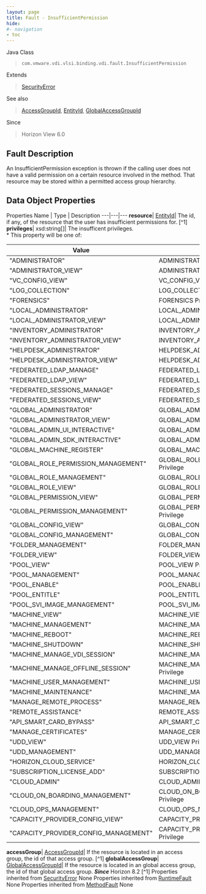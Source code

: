 ```yaml
---
layout: page
title: Fault - InsufficientPermission
hide:
#- navigation
- toc
---
```






Java Class
> `com.vmware.vdi.vlsi.binding.vdi.fault.InsufficientPermission`

Extends
> [SecurityError](vmodl.fault.SecurityError.md)

See also
> [AccessGroupId](vdi.entity.AccessGroupId.md), [EntityId](vdi.EntityId.md), [GlobalAccessGroupId](vdi.entity.GlobalAccessGroupId.md)

Since
> Horizon View 6.0


## Fault Description

An InsufficientPermission exception is thrown if the calling user does not have a valid permission on a certain resource involved in the method. That resource may be stored within a permitted access group hierarchy.

## Data Object Properties
Properties
Name |  Type |  Description
---|---|---
**resource**| [EntityId](vdi.EntityId.md)|  The id, if any, of the resource that the user has insufficient permissions for. [^1]
**privileges**|  xsd:string[]|  The insufficent privileges.<br>* This property will be one of:<br><table><thead><tr><th>Value</th><th>Description</th></tr></thead><tbody><tr><td>"ADMINISTRATOR"</td><td>ADMINISTRATOR Privilege</td></tr><tr><td>"ADMINISTRATOR_VIEW"</td><td>ADMINISTRATOR_VIEW Privilege</td></tr><tr><td>"VC_CONFIG_VIEW"</td><td>VC_CONFIG_VIEW Privilege</td></tr><tr><td>"LOG_COLLECTION"</td><td>LOG_COLLECTION Privilege</td></tr><tr><td>"FORENSICS"</td><td>FORENSICS Privilege</td></tr><tr><td>"LOCAL_ADMINISTRATOR"</td><td>LOCAL_ADMINISTRATOR Privilege</td></tr><tr><td>"LOCAL_ADMINISTRATOR_VIEW"</td><td>LOCAL_ADMINISTRATOR_VIEW Privilege</td></tr><tr><td>"INVENTORY_ADMINISTRATOR"</td><td>INVENTORY_ADMINISTRATOR Privilege</td></tr><tr><td>"INVENTORY_ADMINISTRATOR_VIEW"</td><td>INVENTORY_ADMINISTRATOR_VIEW Privilege</td></tr><tr><td>"HELPDESK_ADMINISTRATOR"</td><td>HELPDESK_ADMINISTRATOR Privilege</td></tr><tr><td>"HELPDESK_ADMINISTRATOR_VIEW"</td><td>HELPDESK_ADMINISTRATOR_VIEW Privilege</td></tr><tr><td>"FEDERATED_LDAP_MANAGE"</td><td>FEDERATED_LDAP_MANAGE Privilege</td></tr><tr><td>"FEDERATED_LDAP_VIEW"</td><td>FEDERATED_LDAP_VIEW Privilege</td></tr><tr><td>"FEDERATED_SESSIONS_MANAGE"</td><td>FEDERATED_SESSIONS_MANAGE Privilege</td></tr><tr><td>"FEDERATED_SESSIONS_VIEW"</td><td>FEDERATED_SESSIONS_VIEW Privilege</td></tr><tr><td>"GLOBAL_ADMINISTRATOR"</td><td>GLOBAL_ADMINISTRATOR Privilege</td></tr><tr><td>"GLOBAL_ADMINISTRATOR_VIEW"</td><td>GLOBAL_ADMINISTRATOR_VIEW Privilege</td></tr><tr><td>"GLOBAL_ADMIN_UI_INTERACTIVE"</td><td>GLOBAL_ADMIN_UI_INTERACTIVE Privilege</td></tr><tr><td>"GLOBAL_ADMIN_SDK_INTERACTIVE"</td><td>GLOBAL_ADMIN_SDK_INTERACTIVE Privilege</td></tr><tr><td>"GLOBAL_MACHINE_REGISTER"</td><td>GLOBAL_MACHINE_REGISTER Privilege</td></tr><tr><td>"GLOBAL_ROLE_PERMISSION_MANAGEMENT"</td><td>GLOBAL_ROLE_PERMISSION_MANAGEMENT Privilege</td></tr><tr><td>"GLOBAL_ROLE_MANAGEMENT"</td><td>GLOBAL_ROLE_MANAGEMENT Privilege</td></tr><tr><td>"GLOBAL_ROLE_VIEW"</td><td>GLOBAL_ROLE_VIEW Privilege</td></tr><tr><td>"GLOBAL_PERMISSION_VIEW"</td><td>GLOBAL_PERMISSION_VIEW Privilege</td></tr><tr><td>"GLOBAL_PERMISSION_MANAGEMENT"</td><td>GLOBAL_PERMISSION_MANAGEMENT Privilege</td></tr><tr><td>"GLOBAL_CONFIG_VIEW"</td><td>GLOBAL_CONFIG_VIEW Privilege</td></tr><tr><td>"GLOBAL_CONFIG_MANAGEMENT"</td><td>GLOBAL_CONFIG_MANAGEMENT Privilege</td></tr><tr><td>"FOLDER_MANAGEMENT"</td><td>FOLDER_MANAGEMENT Privilege</td></tr><tr><td>"FOLDER_VIEW"</td><td>FOLDER_VIEW Privilege</td></tr><tr><td>"POOL_VIEW"</td><td>POOL_VIEW Privilege</td></tr><tr><td>"POOL_MANAGEMENT"</td><td>POOL_MANAGEMENT Privilege</td></tr><tr><td>"POOL_ENABLE"</td><td>POOL_ENABLE Privilege</td></tr><tr><td>"POOL_ENTITLE"</td><td>POOL_ENTITLE Privilege</td></tr><tr><td>"POOL_SVI_IMAGE_MANAGEMENT"</td><td>POOL_SVI_IMAGE_MANAGEMENT Privilege</td></tr><tr><td>"MACHINE_VIEW"</td><td>MACHINE_VIEW Privilege</td></tr><tr><td>"MACHINE_MANAGEMENT"</td><td>MACHINE_MANAGEMENT Privilege</td></tr><tr><td>"MACHINE_REBOOT"</td><td>MACHINE_REBOOT Privilege</td></tr><tr><td>"MACHINE_SHUTDOWN"</td><td>MACHINE_SHUTDOWN Privilege</td></tr><tr><td>"MACHINE_MANAGE_VDI_SESSION"</td><td>MACHINE_MANAGE_VDI_SESSION Privilege</td></tr><tr><td>"MACHINE_MANAGE_OFFLINE_SESSION"</td><td>MACHINE_MANAGE_OFFLINE_SESSION Privilege</td></tr><tr><td>"MACHINE_USER_MANAGEMENT"</td><td>MACHINE_USER_MANAGEMENT Privilege</td></tr><tr><td>"MACHINE_MAINTENANCE"</td><td>MACHINE_MAINTENANCE Privilege</td></tr><tr><td>"MANAGE_REMOTE_PROCESS"</td><td>MANAGE_REMOTE_PROCESS Privilege</td></tr><tr><td>"REMOTE_ASSISTANCE"</td><td>REMOTE_ASSISTANCE Privilege</td></tr><tr><td>"API_SMART_CARD_BYPASS"</td><td>API_SMART_CARD_BYPASS Privilege</td></tr><tr><td>"MANAGE_CERTIFICATES"</td><td>MANAGE_CERTIFICATES Privilege</td></tr><tr><td>"UDD_VIEW"</td><td>UDD_VIEW Privilege</td></tr><tr><td>"UDD_MANAGEMENT"</td><td>UDD_MANAGEMENT Privilege</td></tr><tr><td>"HORIZON_CLOUD_SERVICE"</td><td>HORIZON_CLOUD_SERVICE Privilege</td></tr><tr><td>"SUBSCRIPTION_LICENSE_ADD"</td><td>SUBSCRIPTION_LICENSE_ADD Privilege</td></tr><tr><td>"CLOUD_ADMIN"</td><td>CLOUD_ADMIN Privilege</td></tr><tr><td>"CLOUD_ON_BOARDING_MANAGEMENT"</td><td>CLOUD_ON_BOARDING_MANAGEMENT Privilege</td></tr><tr><td>"CLOUD_OPS_MANAGEMENT"</td><td>CLOUD_OPS_MANAGEMENT Privilege</td></tr><tr><td>"CAPACITY_PROVIDER_CONFIG_VIEW"</td><td>CAPACITY_PROVIDER_CONFIG_VIEW Privilege</td></tr><tr><td>"CAPACITY_PROVIDER_CONFIG_MANAGEMENT"</td><td>CAPACITY_PROVIDER_CONFIG_MANAGEMENT Privilege</td></tr></tbody></table>
**accessGroup**| [AccessGroupId](vdi.entity.AccessGroupId.md)|  If the resource is located in an access group, the id of that access group. [^1]
**globalAccessGroup**| [GlobalAccessGroupId](vdi.entity.GlobalAccessGroupId.md)|  If the resource is located in an global access group, the id of that global access group.  **_Since_** Horizon 8.2 [^1]
Properties inherited from [SecurityError](vmodl.fault.SecurityError.md)
None
Properties inherited from [RuntimeFault](vmodl.RuntimeFault.md)
None
Properties inherited from [MethodFault](vmodl.MethodFault.md)
None
 


 
